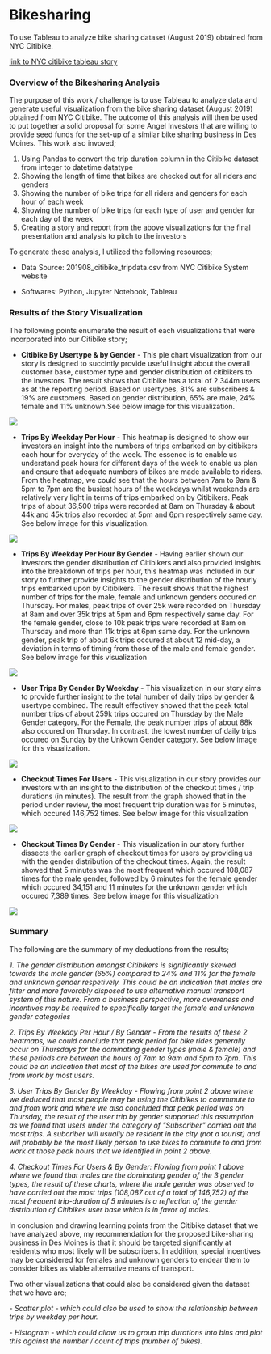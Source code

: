 # Bikesharing
To use Tableau to analyze bike sharing dataset (August 2019) obtained from NYC Citibike. 

[link to NYC citibike tableau story](https://public.tableau.com/views/NYCCitibikeChallenge_16126364949790/NYCCitibikeStory?:language=en&:display_count=y&publish=yes&:origin=viz_share_link)

### Overview of the Bikesharing Analysis

The purpose of this work / challenge is to use Tableau to analyze data and generate useful visualization from the bike sharing dataset (August 2019) obtained from NYC Citibike. The outcome of this analysis will then be used to put together a solid proposal for some Angel Investors that are willing to provide seed funds for the set-up of a similar bike sharing business in Des Moines. This work also invoved;

  1. Using Pandas to convert the trip duration column in the Citibike dataset from integer to datetime datatype
  2. Showing the length of time that bikes are checked out for all riders and genders
  3. Showing the number of bike trips for all riders and genders for each hour of each week
  4. Showing the number of bike trips for each type of user and gender for each day of the week
  5. Creating a story and report from the above visualizations for the final presentation and analysis to pitch to the investors

To generate these analysis, I utilized the following resources;

  - Data Source: 201908_citibike_tripdata.csv from NYC Citibike System website 

  - Softwares: Python, Jupyter Notebook, Tableau

### Results of the Story Visualization

  The following points enumerate the result of each visualizations that were incorporated into our Citibike story;

- **Citibike By Usertype & by Gender** - This pie chart visualization from our story is designed to succintly provide useful insight about the overall customer base, customer type and gender distribution of citibikers to the investors. The result shows that Citibike has a total of 2.344m users as at the reporting period. Based on usertypes, 81% are subscribers & 19% are customers. Based on gender distribution, 65% are male, 24% female and 11% unknown.See below image for this visualization.
<img src ="images/usertype-gender.png">


- **Trips By Weekday Per Hour** - This heatmap is designed to show our investors an insight into the numbers of trips embarked on by citibikers each hour for everyday of the week. The essence is to enable us understand peak hours for different days of the week to enable us plan and ensure that adequate numbers of bikes are made available to riders. From the heatmap, we could see that the hours between 7am to 9am & 5pm to 7pm are the busiest hours of the weekdays whilst weekends are relatively very light in terms of trips embarked on by Citibikers. Peak trips of about 36,500 trips were recorded at 8am on Thursday & about 44k and 45k trips also recorded at 5pm and 6pm respectively same day. See below image for this visualization.
<img src ="images/trip-weekday-hour.png">


- **Trips By Weekday Per Hour By Gender** - Having earlier shown our investors the gender distribution of Citibikers and also provided insights into the breakdown of trips per hour, this heatmap was included in our story to further provide insights to the gender distribution of the hourly trips embarked upon by Citibikers. The result shows that the highest number of trips for the male, female and unknown genders occured on Thursday. For males, peak trips of over 25k were recorded on Thursday at 8am and over 35k trips at 5pm and 6pm respectively same day. For the female gender, close to 10k peak trips were recorded at 8am on Thursday and more than 11k trips at 6pm same day. For the unknown gender, peak trip of about 6k trips occured at about 12 mid-day, a deviation in terms of timing from those of the male and female gender. See below image for this visualization 
<img src ="images/trip-weekday-hour-gender.png">


- **User Trips By Gender By Weekday** - This visualization in our story aims to provide further insight to the total number of daily trips by gender & usertype combined. The result effectivey showed that the peak total number trips of about 259k trips occured on Thursday by the Male Gender category. For the Female, the peak number trips of about 88k also occured on Thursday. In contrast, the lowest number of daily trips occured on Sunday by the Unkown Gender category. See below image for this visualization.
<img src ="images/user-trip-gender.png">


- **Checkout Times For Users** - This visualization in our story provides our investors with an insight to the distribution of the checkout times / trip durations (in minutes). The result from the graph showed that in the period under review, the most frequent trip duration was for 5 minutes, which occured 146,752 times. See below image for this visualization
<img src ="images/checkout-times-users.png">


- **Checkout Times By Gender** - This visualization in our story further dissects the earlier graph of checkout times for users by providing us with the gender distribution of the checkout times. Again, the result showed that 5 minutes was the most frequent which occured 108,087 times for the male gender, followed by 6 minutes for the female gender which occured 34,151 and 11 minutes for the unknown gender which occured 7,389 times. See below image for this visualization 
<img src ="images/checkout-times-gender.png">



### Summary

The following are the summary of my deductions from the results;

_1. The gender distribution amongst Citibikers is significantly skewed towards the male gender (65%) compared to 24% and 11% for the female and unknown gender respetively. This could be an indication that males are fitter and more favorably disposed to use alternative manual transport system of this nature. From a business perspective, more awareness and incentives may be required to specifically target the female and unknown gender categories_

_2. Trips By Weekday Per Hour / By Gender - From the results of these 2 heatmaps, we could conclude that peak period for bike rides generally occur on Thursdays for the dominating gender types (male & female) and these periods are between the hours of 7am to 9am and 5pm to 7pm. This could be an indication that most of the bikes are used for commute to and from work by most users._

_3. User Trips By Gender By Weekday - Flowing from point 2 above where we deduced that most people may be using the Citibikes to commmute to and from work and where we also concluded that peak period was on Thursday, the result of the user trip by gender supported this assumption as we found that users under the category of "Subscriber" carried out the most trips. A subcriber will usually be resident in the city (not a tourist) and will probably be the most likely person to use bikes to commute to and from work at those peak hours that we identified in point 2 above._

_4. Checkout Times For Users & By Gender: Flowing from point 1 above where we found that males are the dominating gender of the 3 gender types, the result of these charts, where the male gender was observed to have carried out the most trips (108,087 out of a total of 146,752) of the most frequent trip-duration of 5 minutes is a reflection of the gender distribution of Citibikes user base which is in favor of males._ 


 In conclusion and drawing learning points from the Citibike dataset that we have analyzed above, my recommendation for the proposed bike-sharing business in Des Moines is that it should be targeted significantly at residents who most likely will be subscribers. In addition, special incentives may be considered for females and unknown genders to endear them to consider bikes as viable alternative means of transport.     
 
 Two other visualizations that could also be considered given the dataset that we have are;

  _- Scatter plot - which could also be used to show the relationship between trips by weekday per hour._ 

  _- Histogram - which could allow us to group trip durations into bins and plot this against the number / count of trips (number of bikes)._   
